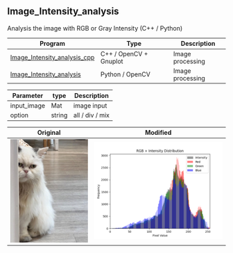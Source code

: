 Image_Intensity_analysis
-
Analysis the image with RGB or Gray Intensity (C++ / Python)

| Program | Type | Description |
|-------|-------|-------|
| [Image_Intensity_analysis_cpp](https://github.com/JIK-JHONG/side_project/blob/main/Image_Intensity_analysis/Image_Intensity_analysis_cpp.cpp) | C++ / OpenCV + Gnuplot |Image processing |
| [Image_Intensity_analysis](https://github.com/JIK-JHONG/side_project/blob/main/Image_Intensity_analysis/Image_Intensity_analysis.py) | Python / OpenCV |Image processing |


| Parameter | type | Description |
|-------|-------|-------|
| input_image | Mat | image input |
| option | string | all / div / mix  |


| Original | Modified |
|-------|-------|
| ![Original](https://github.com/JIK-JHONG/side_project/blob/main/Image_Intensity_analysis/cat_img.jpeg) | ![Original](https://github.com/JIK-JHONG/side_project/blob/main/Image_Intensity_analysis/output_rgb_mix_py.png) |

